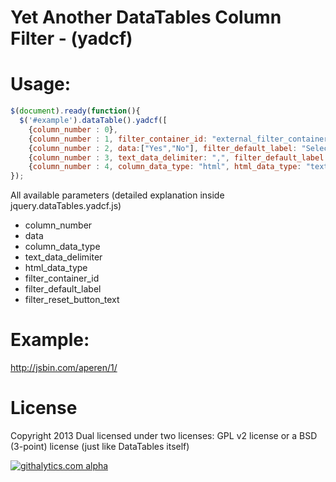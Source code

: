 Yet Another DataTables Column Filter - (yadcf)
=====

Usage:
=====

```javascript
$(document).ready(function(){
  $('#example').dataTable().yadcf([
    {column_number : 0},
    {column_number : 1, filter_container_id: "external_filter_container"},
    {column_number : 2, data:["Yes","No"], filter_default_label: "Select Yes/No"},
    {column_number : 3, text_data_delimiter: ",", filter_default_label: "Select value"},
    {column_number : 4, column_data_type: "html", html_data_type: "text", filter_default_label: "Select tag"}]);
});
```

All available parameters (detailed explanation inside jquery.dataTables.yadcf.js)

* column_number
* data
* column_data_type
* text_data_delimiter
* html_data_type
* filter_container_id
* filter_default_label
* filter_reset_button_text


Example:
=====

http://jsbin.com/aperen/1/

License
=====

Copyright 2013
Dual licensed under two licenses: GPL v2 license or a BSD (3-point) license (just like DataTables itself)









[![githalytics.com alpha](https://cruel-carlota.pagodabox.com/98b24f2a1ca5deaaaa08b94dd52594ec "githalytics.com")](http://githalytics.com/vedmack/yadcf)
